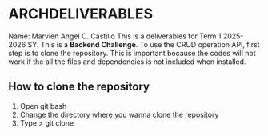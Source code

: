 # ARCHDELIVERABLES

Name: Marvien Angel C. Castillo
This is a deliverables for Term 1 2025-2026 SY. This is a **Backend Challenge**.
To use the CRUD operation API, first step is to clone the repository. This is important because
the codes will not work if the all the files and dependencies is not included when installed.

## How to clone the repository
1. Open git bash
2. Change the directory where you wanna clone the repository
3. Type > git clone


